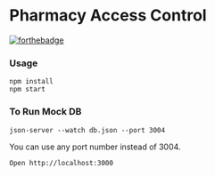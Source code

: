# Pharmacy Access Control

[![forthebadge](http://forthebadge.com/images/badges/built-with-love.svg)](http://forthebadge.com)



### Usage

```
npm install
npm start
```

### To Run Mock DB

```
json-server --watch db.json --port 3004
```
You can use any port number instead of 3004.

```
Open http://localhost:3000
```